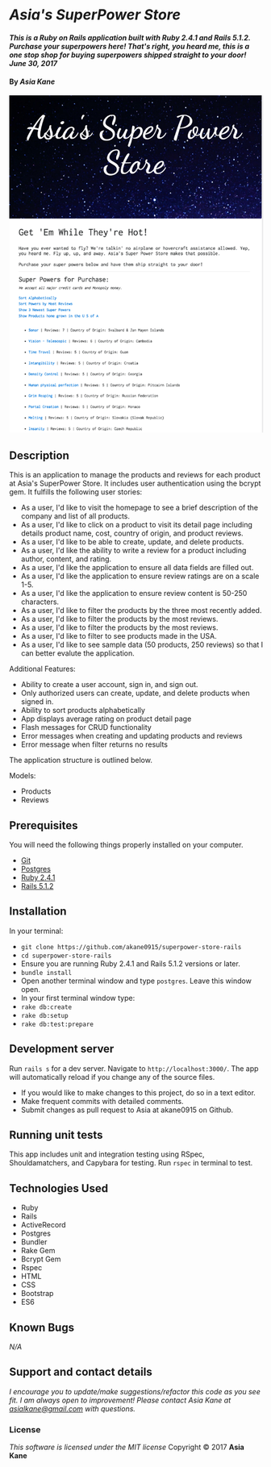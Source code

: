 # _Asia's SuperPower Store_

#### _This is a Ruby on Rails application built with Ruby 2.4.1 and Rails 5.1.2.  Purchase your superpowers here!  That's right, you heard me, this is a one stop shop for buying superpowers shipped straight to your door! June 30, 2017_

#### By _**Asia Kane**_

![Homepage](./app/assets/images/homepage.png)

## Description

This is an application to manage the products and reviews for each product at Asia's SuperPower Store. It includes user authentication using the bcrypt gem.  It fulfills the following user stories:

* As a user, I'd like to visit the homepage to see a brief description of the company and list of all products.
* As a user, I'd like to click on a product to visit its detail page including details product name, cost, country of origin, and product reviews.
* As a user, I'd like to be able to create, update, and delete products.
* As a user, I'd like the ability to write a review for a product including author, content, and rating.
* As a user, I'd like the application to ensure all data fields are filled out.
* As a user, I'd like the application to ensure review ratings are on a scale 1-5.
* As a user, I'd like the application to ensure review content is 50-250 characters.
* As a user, I'd like to filter the products by the three most recently added.
* As a user, I'd like to filter the products by the most reviews.
* As a user, I'd like to filter the products by the most reviews.
* As a user, I'd like to filter to see products made in the USA.
* As a user, I'd like to see sample data (50 products, 250 reviews) so that I can better evalute the application.

Additional Features:

* Ability to create a user account, sign in, and sign out.
* Only authorized users can create, update, and delete products when signed in.
* Ability to sort products alphabetically
* App displays average rating on product detail page
* Flash messages for CRUD functionality
* Error messages when creating and updating products and reviews
* Error message when filter returns no results

The application structure is outlined below.  

Models:
  - Products
  - Reviews

## Prerequisites

You will need the following things properly installed on your computer.

* [Git](https://git-scm.com/)
* [Postgres](https://www.postgresql.org/)
* [Ruby 2.4.1](https://www.ruby-lang.org/en/downloads/)
* [Rails 5.1.2](http://rubyonrails.org/)

## Installation

In your terminal:
* `git clone https://github.com/akane0915/superpower-store-rails`
* `cd superpower-store-rails`
* Ensure you are running Ruby 2.4.1 and Rails 5.1.2 versions or later.
* `bundle install`
* Open another terminal window and type `postgres`.  Leave this window open.
* In your first terminal window type:
* `rake db:create`
* `rake db:setup`
* `rake db:test:prepare`

## Development server

Run `rails s` for a dev server. Navigate to `http://localhost:3000/`. The app will automatically reload if you change any of the source files.

* If you would like to make changes to this project, do so in a text editor.
* Make frequent commits with detailed comments.
* Submit changes as pull request to Asia at akane0915 on Github.

## Running unit tests

This app includes unit and integration testing using RSpec, Shouldamatchers, and Capybara for testing.
Run `rspec` in terminal to test.

## Technologies Used

* Ruby
* Rails
* ActiveRecord
* Postgres
* Bundler
* Rake Gem
* Bcrypt Gem
* Rspec
* HTML
* CSS
* Bootstrap
* ES6

## Known Bugs
_N/A_

## Support and contact details
_I encourage you to update/make suggestions/refactor this code as you see fit. I am always open to improvement! Please contact Asia Kane at asialkane@gmail.com with questions._

### License
*This software is licensed under the MIT license*
Copyright © 2017 **Asia Kane**
